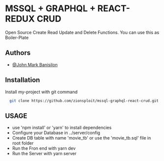 
# MSSQL + GRAPHQL + REACT-REDUX CRUD

Open Source Create Read Update and Delete Functions.
You can use this as Boiler-Plate
## Authors

- [@John Mark Banisilon](https://www.facebook.com/crypto.graphy.39/)


## Installation

Install my-project with git command

```bash
  git clone https://github.com/zionsploit/mssql-graphql-react-crud.git
```
    
## USAGE

- use 'npm install' or 'yarn' to install dependencies
- Configure your Database in ../server/config
- Create DB table with name 'movie_tb' or use the 'movie_tb.sql' file in root folder
- Run the Fron end with yarn dev
- Run the Server with yarn server
 
